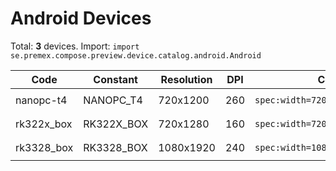 # Android Devices

Total: **3** devices. Import: `import se.premex.compose.preview.device.catalog.android.Android`

| Code | Constant | Resolution | DPI | Compose Spec | Preview Usage |
|------|----------|------------|-----|-------------|---------------|
| nanopc-t4 | NANOPC_T4 | 720x1200 | 260 | `spec:width=720px,height=1200px,dpi=260` | `@Preview(device = Android.NANOPC_T4)` |
| rk322x_box | RK322X_BOX | 720x1280 | 160 | `spec:width=720px,height=1280px,dpi=160` | `@Preview(device = Android.RK322X_BOX)` |
| rk3328_box | RK3328_BOX | 1080x1920 | 240 | `spec:width=1080px,height=1920px,dpi=240` | `@Preview(device = Android.RK3328_BOX)` |

<!-- Generated automatically. Do not edit manually. -->
